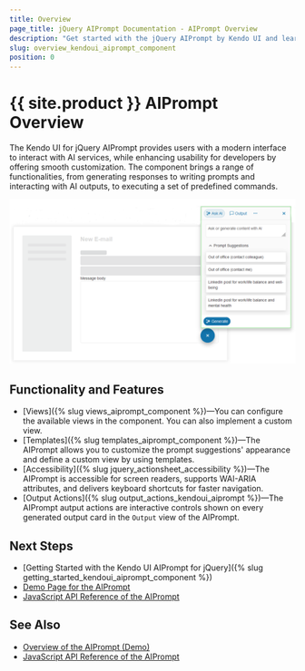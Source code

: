 ```yaml
---
title: Overview
page_title: jQuery AIPrompt Documentation - AIPrompt Overview
description: "Get started with the jQuery AIPrompt by Kendo UI and learn how to initialize the widget."
slug: overview_kendoui_aiprompt_component
position: 0
---
```


# {{ site.product }} AIPrompt Overview

The Kendo UI for jQuery AIPrompt provides users with a modern interface to interact with AI services, while enhancing usability for developers by offering smooth customization. The component brings a range of functionalities, from generating responses to writing prompts and interacting with AI outputs, to executing a set of predefined commands. 

![Kendo UI for jQuery AIPrompt Overview](aiprompt-overview.PNG)

## Functionality and Features

* [Views]({% slug views_aiprompt_component %})&mdash;You can configure the available views in the component. You can also implement a custom view.
* [Templates]({% slug templates_aiprompt_component %})&mdash;The AIPrompt allows you to customize the prompt suggestions' appearance and define a custom view by using templates.
* [Accessibility]({% slug jquery_actionsheet_accessibility %})&mdash;The AIPrompt is accessible for screen readers, supports WAI-ARIA attributes, and delivers keyboard shortcuts for faster navigation.
* [Output Actions]({% slug output_actions_kendoui_aiprompt %})&mdash;The AIPrompt autput actions are interactive controls shown on every generated output card in the `Output` view of the AIPrompt.

## Next Steps 

* [Getting Started with the Kendo UI AIPrompt for jQuery]({% slug getting_started_kendoui_aiprompt_component %})
* [Demo Page for the AIPrompt](https://demos.telerik.com/kendo-ui/aiprompt/index)
* [JavaScript API Reference of the AIPrompt](/api/javascript/ui/aiprompt)

## See Also

* [Overview of the AIPrompt (Demo)](https://demos.telerik.com/kendo-ui/aiprompt/index)
* [JavaScript API Reference of the AIPrompt](/api/javascript/ui/aiprompt)
